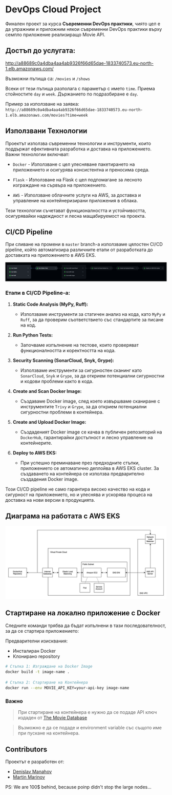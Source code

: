# DevOps Cloud Project

Финален проект за курса **Съвременни DevOps практики**, чиято цел е да упражним и приложним някои съвременни DevOps практики върху семпло приложение реализиращо Movie API.

## Достъп до услугата:
http://a88689c0a4dba4aa4ab9326f66d65dae-1833740573.eu-north-1.elb.amazonaws.com/

Възможни пътища са:
`/movies` и `/shows`

Всеки от тези пътища разполага с параметър с името `time`.
Приема стойностите `day` и `week`. Държанието по подразбиране е `day`.

Пример за използване на заявка: `http://a88689c0a4dba4aa4ab9326f66d65dae-1833740573.eu-north-1.elb.amazonaws.com/movies?time=week`

## Използвани Технологии

Проектът използва съвременни технологии и инструменти, които поддържат ефективната разработка и доставка на приложението. Важни технологии включват:

- `Docker` - Използване с цел улесняване пакетирането на приложението и осигурява консистентна и преносима среда.

- `Flask` - Използване на Flask с цел подпомагане за лесното изграждане на сървъра на приложението.

- `AWS` - Използване облачните услуги на AWS, за доставка и управление на контейнеризирани приложения в облака.

Тези технологии съчетават функционалността и устойчивостта, осигурявайки надеждност и лесна мащабируемост на проекта.

## CI/CD Pipeline

При сливане на промени в `master` branch-a използваме цялостен CI/CD pipeline, който автоматизира различните етапи от разработката до доставката на приложението в AWS EKS.

![master-ci-pipeline](/blob/master-ci.png)

### Етапи в CI/CD Pipeline-а:

1. **Static Code Analysis (MyPy, Ruff):**
   - Използваме инструменти за статичен анализ на кода, като `MyPy` и `Ruff`, за да проверим съответствието със стандартите за писане на код.

2. **Run Python Tests:**
   - Започваме изпълнение на тестове, които проверяват функционалността и коректността на кода.

3. **Security Scanning (SonarCloud, Snyk, Grype):**
   - Използваме инструменти за сигурностен сканинг като `SonarCloud`, `Snyk` и `Grype`, за да открием потенциални сигурностни и кодови проблеми както в кода.

4. **Create and Scan Docker Image:**
   - Създаваме Docker image, след което извършваме сканиране с инструментите `Trivy` и `Grype`, за да открием потенциални сигурностни проблеми в контейнера.

5. **Create and Upload Docker Image:**
   - Създаденият Docker image се качва в публичен репозиторий на `DockerHub`, гарантирайки достъпност и лесно управление на контейнерите.

6. **Deploy to AWS EKS:**
   - При успешно преминаване през предходните стъпки, приложението се автоматично деплойва в AWS EKS cluster. За създаването на контейнера се използва предварително създадения Docker image.

Този CI/CD pipeline не само гарантира високо качество на кода и сигурност на приложението, но и улеснява и ускорява процеса на доставка на нови версии в продукцията.

## Диаграма на работата с AWS EKS

![aws-eks-communication-diagram](/blob/aws-communication-diagram.jpg)

## Стартиране на локално приложение с Docker

Следните команди трябва да бъдат изпълнени в тази последователност, за да се стартира приложението:

Предварителни изисквания:
 - Инсталиран Docker
 - Клонирано repository

```bash
# Стъпка 1: Изграждане на Docker Image
docker build -t image-name .

# Стъпка 2: Стартиране на Контейнера
docker run --env MOVIE_API_KEY=your-api-key image-name
```
### Важно
> При стартиране на контейнера е нужно да се подаде API ключ издаден от [The Movie Database](https://www.themoviedb.org/)

> Възможно е да се подаде и environment variable със същото име при пускане на контейнера.
## Contributors

Проектът е разработен от:

- [Denislav Manahov](https://github.com/poinp)
- [Martin Marinov](https://github.com/baczewski)

PS: We are 100$ behind, because poinp didn't stop the large nodes...

